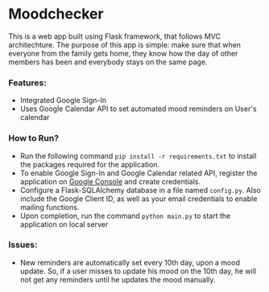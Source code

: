 # Moodchecker
This is a web app built using Flask framework, that follows MVC architechture. The purpose of this app is 
simple: make sure that when everyone from the family gets home, they know how the day of other members has been and everybody stays on the same page.

### Features:
- Integrated Google Sign-In
- Uses Google Calendar API to set automated mood reminders on User's calendar

### How to Run?
- Run the following command `pip install -r requirements.txt` to install the packages required for the application. 
- To enable Google Sign-In and Google Calendar related API, register the application on [Google Console](https://console.cloud.google.com/apis/credentials) and create credentials.
- Configure a Flask-SQLAlchemy database in a file named `config.py`. Also include the Google Client ID, as well as your email credentials to enable mailing functions.
- Upon completion, run the command `python main.py` to start the application on local server

### Issues:
- New reminders are automatically set every 10th day, upon a mood update. So, if a user misses to update his mood on the 10th day, he will not get any reminders until he updates the mood manually.
